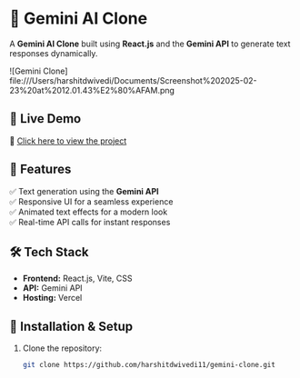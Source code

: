 # 🌟 Gemini AI Clone

A **Gemini AI Clone** built using **React.js** and the **Gemini API** to generate text responses dynamically.

![Gemini Clone] file:///Users/harshitdwivedi/Documents/Screenshot%202025-02-23%20at%2012.01.43%E2%80%AFAM.png

## 🚀 **Live Demo**
🔗 [Click here to view the project](https://gemini-clone-hzsm.vercel.app/)

## 📌 **Features**
✅ Text generation using the **Gemini API**  
✅ Responsive UI for a seamless experience  
✅ Animated text effects for a modern look  
✅ Real-time API calls for instant responses  

## 🛠️ **Tech Stack**
- **Frontend:** React.js, Vite, CSS
- **API:** Gemini API
- **Hosting:** Vercel

## 📂 **Installation & Setup**
1. Clone the repository:
   ```bash
   git clone https://github.com/harshitdwivedi11/gemini-clone.git
